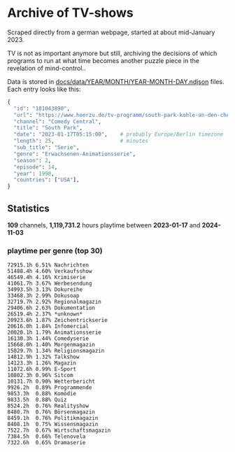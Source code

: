 # Archive of TV-shows

Scraped directly from a german webpage, started at about mid-January 2023.

TV is not as important anymore but still, archiving the decisions of which programs to run at what time
becomes another puzzle piece in the revelation of mind-control.. 

Data is stored in [docs/data/YEAR/MONTH/YEAR-MONTH-DAY.ndjson](docs/data/) files. 
Each entry looks like this:

```python
{
  "id": "181043890", 
  "url": "https://www.hoerzu.de/tv-programm/south-park-kohle-an-den-chefkoch/bid_181043890/", 
  "channel": "Comedy Central", 
  "title": "South Park", 
  "date": "2023-01-17T05:15:00",    # probably Europe/Berlin timezone 
  "length": 25,                     # minutes 
  "sub_title": "Serie", 
  "genre": "Erwachsenen-Animationsserie", 
  "season": 2, 
  "episode": 14, 
  "year": 1998, 
  "countries": ["USA"],
}
```

## Statistics

**109** channels, **1,119,731.2** hours playtime between **2023-01-17** and **2024-11-03**


### playtime per genre (top 30)

    72915.1h 6.51% Nachrichten
    51488.4h 4.60% Verkaufsshow
    46549.4h 4.16% Krimiserie
    41061.7h 3.67% Werbesendung
    34993.5h 3.13% Dokureihe
    33468.3h 2.99% Dokusoap
    32719.7h 2.92% Regionalmagazin
    29406.6h 2.63% Dokumentation
    26519.4h 2.37% *unknown*
    20923.6h 1.87% Zeichentrickserie
    20616.0h 1.84% Infomercial
    20020.1h 1.79% Animationsserie
    16130.3h 1.44% Comedyserie
    15668.0h 1.40% Morgenmagazin
    15029.7h 1.34% Religionsmagazin
    14812.9h 1.32% Talkshow
    14123.3h 1.26% Magazin
    11072.6h 0.99% E-Sport
    10802.3h 0.96% Sitcom
    10131.7h 0.90% Wetterbericht
    9926.2h  0.89% Programmende
    9853.3h  0.88% Komödie
    9833.5h  0.88% Quiz
    8524.2h  0.76% Realityshow
    8480.7h  0.76% Börsenmagazin
    8459.1h  0.76% Politikmagazin
    8408.1h  0.75% Wissensmagazin
    7522.7h  0.67% Wirtschaftsmagazin
    7384.5h  0.66% Telenovela
    7322.6h  0.65% Dramaserie
